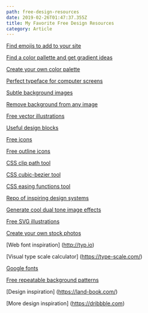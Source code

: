 ```yaml
---
path: free-design-resources
date: 2019-02-26T01:47:37.355Z
title: My Favorite Free Design Resources
category: Article
---
```

[Find emojis to add to your site](https://getemoji.com/)

[Find a color pallette and get gradient ideas](https://mycolor.space/) 

[Create your own color palette](https://palettte.app/) 

[Perfect typeface for computer screens](https://rsms.me/inter/) 

[Subtle background images](https://www.toptal.com/designers/subtlepatterns/) 

[Remove background from any image](https://www.remove.bg/) 

[Free vector illustrations](https://icons8.com/ouch) 

[Useful design blocks](https://www.froala.com/design-blocks) 

[Free icons](https://icomoon.io/) 

[Free outline icons](http://www.linea.io/) 

[CSS clip path tool](http://bennettfeely.com/clippy/) 

[CSS cubic-bezier tool](http://cubic-bezier.com/) 

[CSS easing functions tool](https://easings.net/) 

[Repo of inspiring design systems](https://designsystemsrepo.com/) 

[Generate cool dual tone image effects](https://duotones.co/) 

[Free SVG illustrations](https://undraw.co/illustrations) 

[Create your own stock photos](https://photos.icons8.com/creator) 

[Web font inspiration] (http://typ.io) 

[Visual type scale calculator] (https://type-scale.com/) 

[Google fonts](https://fonts.google.com/) 

[Free repeatable background patterns](http://www.heropatterns.com/) 

[Design inspiration] (https://land-book.com/) 

[More design inspiration] (https://dribbble.com)
